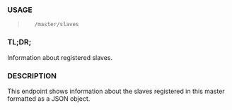 <!--- This is an automatically generated file. DO NOT EDIT! --->

### USAGE ###
>        /master/slaves

### TL;DR; ###
Information about registered slaves.

### DESCRIPTION ###
This endpoint shows information about the slaves registered in
this master formatted as a JSON object.